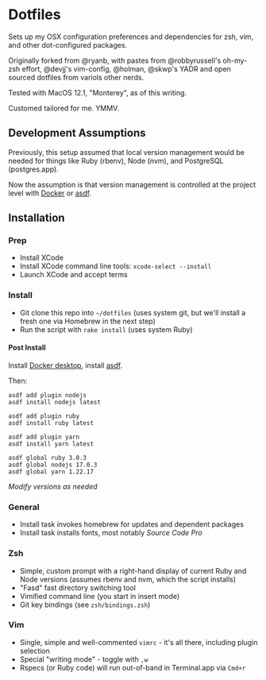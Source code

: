 # Dotfiles

Sets up my OSX configuration preferences and dependencies for zsh, vim,
and other dot-configured packages.

Originally forked from @ryanb, with pastes from @robbyrussell's
oh-my-zsh effort, @devjj's vim-config, @holman, @skwp's YADR and open
sourced dotfiles from variols other nerds.

Tested with MacOS 12.1, "Monterey", as of this writing. 

Customed tailored for me. YMMV.

## Development Assumptions

Previously, this setup assumed that local version management would be needed for things like Ruby (rbenv), Node (nvm), and PostgreSQL (postgres.app).

Now the assumption is that version management is controlled at the project level with [Docker](https://www.docker.com/) or [asdf](https://github.com/asdf-vm/asdf).
## Installation

### Prep

- Install XCode
- Install XCode command line tools: `xcode-select --install`
- Launch XCode and accept terms
### Install

- Git clone this repo into `~/dotfiles` (uses system git, but we'll install a fresh one via Homebrew in the next step)
- Run the script with `rake install` (uses system Ruby)

#### Post Install



Install [Docker desktop](https://www.docker.com/), install [asdf](http://asdf-vm.com/).

Then:

    asdf add plugin nodejs
    asdf install nodejs latest
    
    asdf add plugin ruby
    asdf install ruby latest
    
    asdf add plugin yarn
    asdf install yarn latest

    asdf global ruby 3.0.3
    asdf global nodejs 17.0.3
    asdf global yarn 1.22.17

_Modify versions as needed_
### General

* Install task invokes homebrew for updates and dependent packages
* Install task installs fonts, most notably _Source Code Pro_
### Zsh

* Simple, custom prompt with a right-hand display of current Ruby and Node versions (assumes rbenv and nvm, which the script installs)
* "Fasd" fast directory switching tool
* Vimified command line (you start in insert mode)
* Git key bindings (see `zsh/bindings.zsh`)
### Vim

* Single, simple and well-commented `vimrc` - it's all there, including plugin selection
* Special "writing mode" - toggle with `,w`
* Rspecs (or Ruby code) will run out-of-band in Terminal.app via `Cmd+r`
